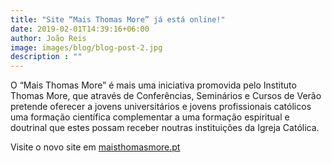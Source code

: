 ```yaml
---
title: "Site “Mais Thomas More” já está online!"
date: 2019-02-01T14:39:16+06:00
author: João Reis
image: images/blog/blog-post-2.jpg
description : ""
---
```


O “Mais Thomas More” é mais uma iniciativa promovida pelo Instituto Thomas More, que através 
de Conferências, Seminários e Cursos de Verão pretende oferecer a jovens universitários 
e jovens profissionais católicos uma formação científica complementar a uma formação espiritual 
e doutrinal que estes possam receber noutras instituições da Igreja Católica.

Visite o novo site em [maisthomasmore.pt](maisthomasmore.pt)
